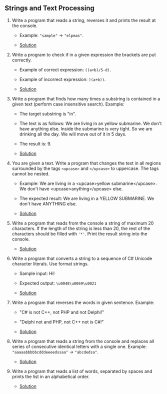 ## Strings and Text Processing

1. Write a program that reads a string, reverses it and prints the result at the console.
    * Example: `"sample"` -> `"elpmas"`.

    * [Solution](01-ReverseString/ReverseString.cs)
2. Write a program to check if in a given expression the brackets are put correctly.
    * Example of correct expression: `((a+b)/5-d)`.
    * Example of incorrect expression: `)(a+b))`.

    * [Solution](02-ValidExpression/ValidExpression.cs)
3. Write a program that finds how many times a substring is contained in a given text (perform case insensitive search). Example:
    * The target substring is "in".
    * The text is as follows: We are living in an yellow submarine. We don't have anything else. Inside the submarine is very tight. So we are drinking all the day. We will move out of it in 5 days.
    * The result is: 9.

    * [Solution](03-OccursOfWord/OccursOfWord.cs)
4. You are given a text. Write a program that changes the text in all regions surrounded by the tags `<upcase>` and `</upcase>` to uppercase. The tags cannot be nested.
    *  Example: We are living in a \<upcase\>yellow submarine\</upcase\>. We don't have \<upcase\>anything\</upcase\> else.
    * The expected result: We are living in a YELLOW SUBMARINE. We don't have ANYTHING else.

    * [Solution](04-UpCase/TagMakesWordsLarge.cs)
5. Write a program that reads from the console a string of maximum 20 characters. If the length of the string is less than 20, the rest of the characters should be filled with `'*'`. Print the result string into the console.

    * [Solution](05-StringFilledWithStars/StringFilledWithStars.cs)
6. Write a program that converts a string to a sequence of C# Unicode character literals. Use format strings.
   * Sample input: Hi!
   * Expected output: `\u0048\u0069\u0021`

    * [Solution](06-StringToUnicode/EncodingAndDecodingOfWord.cs)
7. Write a program that reverses the words in given sentence. Example:
    * "C# is not C++, not PHP and not Delphi!"
    * "Delphi not and PHP, not C++ not is C#!"

    * [Solution](07-ReverseWords/ReverseWordsInSentence.cs)
8. Write a program that reads a string from the console and replaces all series of consecutive identical letters with a single one. Example: `"aaaaabbbbbcdddeeeedssaa"` -> `"abcdedsa"`.

    * [Solution](08-ReplaceSequencesWithSingleElement/ReplaceSequencesWithSingleElement.cs)
9. Write a program that reads a list of words, separated by spaces and prints the list in an alphabetical order.

    * [Solution](09-SortAlphabetical/SortAlphabetical.cs)
